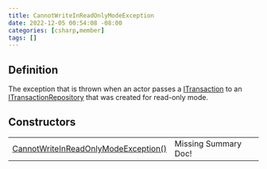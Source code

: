 ```yaml
---
title: CannotWriteInReadOnlyModeException
date: 2022-12-05 00:54:08 -08:00
categories: [csharp,member]
tags: []
---
```


## Definition

The exception that is thrown when an actor passes a <a href='/posts/csharp.member.entitydb.abstractions.transactions.itransaction/'>ITransaction</a> to an
<a href='/posts/csharp.member.entitydb.abstractions.transactions.itransactionrepository/'>ITransactionRepository</a> that was created for read-only mode.

## Constructors
<table><tr><td><!--/posts/csharp.member.entitydb.common.exceptions.cannotwriteinreadonlymodeexception-.ctor#.../--><a href='#'>CannotWriteInReadOnlyModeException()</a></td><td>Missing Summary Doc!</td></tr></table>
